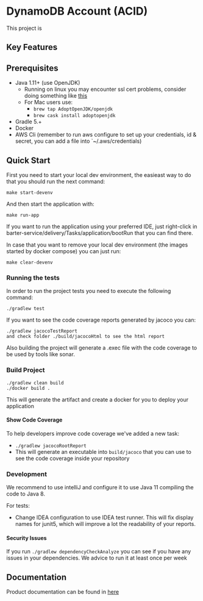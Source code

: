 # DynamoDB Account (ACID)

This project is 

## Key Features



## Prerequisites

- Java 1.11+ (use OpenJDK)
  * Running on linux you may encounter ssl cert problems, consider doing something like [this](https://github.com/travis-ci/travis-ci/issues/9368#issuecomment-395354755)
  * For Mac users use:
    - `brew tap AdoptOpenJDK/openjdk`
    - `brew cask install adoptopenjdk`
- Gradle 5.+
- Docker 
- AWS Cli (remember to run aws configure to set up your credentials, id & secret, you can add a file into `~/.aws/credentials)

## Quick Start

First you need to start your local dev environment, the easieast way to do that you should run the next command:

```
make start-devenv
```

And then start the application with:
```
make run-app
```

If you want to run the application using your preferred IDE, just
right-click in barter-service/delivery/Tasks/application/bootRun 
that you can find there.

In case that you want to remove your local dev environment (the images started by docker compose) you can just run:

```
make clear-devenv
```

### Running the tests

In order to run the project tests you need to execute the following command:

```
./gradlew test
```

If you want to see the code coverage reports generated by jacoco you can:
```
./gradlew jacocoTestReport
and check folder ./build/jacocoHtml to see the html report
```
Also building the project will generate a .exec file with the code coverage to be used by tools like sonar.

### Build Project

```
./gradlew clean build
./docker build .
```

This will generate the artifact and create a docker for you to deploy your application

#### Show Code Coverage

To help developers improve code coverage we've added a new task:
- ```./gradlew jacocoRootReport```
- This will generate an executable into `build/jacoco` that you can use to see the code coverage inside your repository

### Development

We recommend to use intelliJ and configure it to use Java 11 compiling the code to Java 8.

For tests:
- Change IDEA configuration to use IDEA test runner. This will fix display names for junit5, which will improve a lot the readability of your reports.

#### Security Issues

If you run `./gradlew dependencyCheckAnalyze` you can see if you have any issues in your dependencies. We advice to run it at least once per week

## Documentation

Product documentation can be found in [here](https://docs.google.com/document/d/1BaLwX5d8XZb-xBPl0JU3tuNfsiGdJQot_rskaIMS7O8/edit?ts=5d373bf1#heading=h.h8kwe5jhj7jb)


